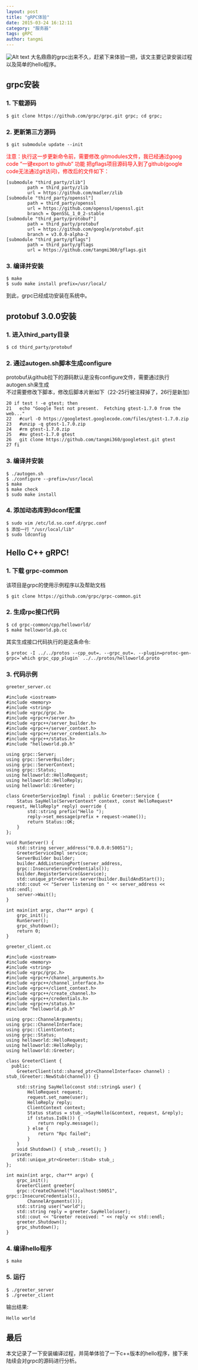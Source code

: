 ```yaml
---
layout: post
title: "gRPC体验"
date: 2015-03-24 16:12:11
category: "服务器"
tags: gRPC
author: tangmi
---
```

![Alt text](http://7xi7ny.com1.z0.glb.clouddn.com/grpc.png "gRPC")
大名鼎鼎的grpc出来不久，赶紧下来体验一把，该文主要记录安装过程以及简单的hello程序。
<!--break-->

## grpc安装

### 1. 下载源码

    $ git clone https://github.com/grpc/grpc.git grpc; cd grpc;

### 2. 更新第三方源码

	$ git submodule update --init

<font color="red">注意：执行这一步更新命令前，需要修改.gitmodules文件，我已经通过goog code “一键export to github“ 功能 把gflags项目源码导入到了github(google code无法通过git访问)，修改后的文件如下：</font>

	[submodule "third_party/zlib"]
    	    path = third_party/zlib
        	url = https://github.com/madler/zlib
	[submodule "third_party/openssl"]
    	    path = third_party/openssl
	        url = https://github.com/openssl/openssl.git
    	    branch = OpenSSL_1_0_2-stable
	[submodule "third_party/protobuf"]
    	    path = third_party/protobuf
    	    url = https://github.com/google/protobuf.git
    	    branch = v3.0.0-alpha-2
	[submodule "third_party/gflags"]
    	    path = third_party/gflags
    	    url = https://github.com/tangmi360/gflags.git

### 3. 编译并安装

	$ make
	$ sudo make install prefix=/usr/local/

到此，grpc已经成功安装在系统中。

## protobuf 3.0.0安装

### 1. 进入third_party目录

	$ cd third_party/protobuf

### 2. 通过autogen.sh脚本生成configure

protobuf从github拉下的源码默认是没有configure文件，需要通过执行autogen.sh来生成  
不过需要修改下脚本，修改后脚本片断如下（22-25行被注释掉了，26行是新加）

	20 if test ! -e gtest; then
	21   echo "Google Test not present.  Fetching gtest-1.7.0 from the web..."
	22   #curl -O https://googletest.googlecode.com/files/gtest-1.7.0.zip
	23   #unzip -q gtest-1.7.0.zip
	24   #rm gtest-1.7.0.zip
	25   #mv gtest-1.7.0 gtest
	26   git clone https://github.com/tangmi360/googletest.git gtest
	27 fi

### 3. 编译并安装

	$ ./autogen.sh
	$ ./configure --prefix=/usr/local
	$ make
	$ make check
	$ sudo make install

### 4. 添加动态库到ldconf配置

	$ sudo vim /etc/ld.so.conf.d/grpc.conf
	$ 添加一行 "/usr/local/lib"
	$ sudo ldconfig

## Hello C++ gRPC!

### 1. 下载 grpc-common

该项目是grpc的使用示例程序以及帮助文档

	$ git clone https://github.com/grpc/grpc-common.git

### 2. 生成rpc接口代码

	$ cd grpc-common/cpp/helloworld/
	$ make helloworld.pb.cc

其实生成接口代码执行的是这条命令:

	$ protoc -I ../../protos --cpp_out=. --grpc_out=. --plugin=protoc-gen-grpc=`which grpc_cpp_plugin` ../../protos/helloworld.proto

### 3. 代码示例

`greeter_server.cc`

	#include <iostream>
	#include <memory>
	#include <string>
	#include <grpc/grpc.h>
	#include <grpc++/server.h>
	#include <grpc++/server_builder.h>
	#include <grpc++/server_context.h>
	#include <grpc++/server_credentials.h>
	#include <grpc++/status.h>
	#include "helloworld.pb.h"

	using grpc::Server;
	using grpc::ServerBuilder;
	using grpc::ServerContext;
	using grpc::Status;
	using helloworld::HelloRequest;
	using helloworld::HelloReply;
	using helloworld::Greeter;

    class GreeterServiceImpl final : public Greeter::Service {
        Status SayHello(ServerContext* context, const HelloRequest* request, HelloReply* reply) override {
            std::string prefix("Hello ");
            reply->set_message(prefix + request->name());
            return Status::OK;
        }
    };

	void RunServer() {
        std::string server_address("0.0.0.0:50051");
        GreeterServiceImpl service;
        ServerBuilder builder;
        builder.AddListeningPort(server_address,
        grpc::InsecureServerCredentials());
        builder.RegisterService(&service);
        std::unique_ptr<Server> server(builder.BuildAndStart());
        std::cout << "Server listening on " << server_address << std::endl;
        server->Wait();
    }

	int main(int argc, char** argv) {
        grpc_init();
        RunServer();
        grpc_shutdown();
        return 0;
    }


`greeter_client.cc`

	#include <iostream>
	#include <memory>
	#include <string>
	#include <grpc/grpc.h>
	#include <grpc++/channel_arguments.h>
	#include <grpc++/channel_interface.h>
	#include <grpc++/client_context.h>
	#include <grpc++/create_channel.h>
	#include <grpc++/credentials.h>
	#include <grpc++/status.h>
	#include "helloworld.pb.h"

	using grpc::ChannelArguments;
	using grpc::ChannelInterface;
	using grpc::ClientContext;
	using grpc::Status;
	using helloworld::HelloRequest;
	using helloworld::HelloReply;
	using helloworld::Greeter;

    class GreeterClient {
      public:
        GreeterClient(std::shared_ptr<ChannelInterface> channel) : stub_(Greeter::NewStub(channel)) {}

        std::string SayHello(const std::string& user) {
            HelloRequest request;
            request.set_name(user);
            HelloReply reply;
            ClientContext context;
            Status status = stub_->SayHello(&context, request, &reply);
            if (status.IsOk()) {
                return reply.message();
            } else {
                return "Rpc failed";
            }
        }
        void Shutdown() { stub_.reset(); }
      private:
        std::unique_ptr<Greeter::Stub> stub_;
    };

    int main(int argc, char** argv) {
        grpc_init();
        GreeterClient greeter(
        grpc::CreateChannel("localhost:50051", grpc::InsecureCredentials(),
            ChannelArguments()));
        std::string user("world");
        std::string reply = greeter.SayHello(user);
        std::cout << "Greeter received: " << reply << std::endl;
        greeter.Shutdown();
        grpc_shutdown();
    }


### 4. 编译hello程序

	$ make

### 5. 运行

	$ ./greeter_server
	$ ./greeter_client

输出结果:

    Hello world

## 最后
  本文记录了一下安装编译过程，并简单体验了一下c++版本的hello程序，接下来陆续会对grpc的源码进行分析。
